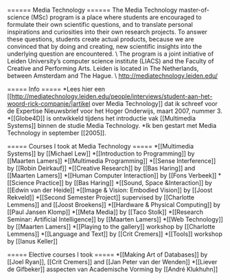 ====== Media Technology ======
The Media Technology master-of-science (MSc) program is a place where students are encouraged to formulate their own scientific questions, and to translate personal inspirations and curiosities into their own research projects. To answer these questions, students create actual products, because we are convinced that by doing and creating, new scientific insights into the underlying question are encountered.
\\
The program is a joint initiative of Leiden University’s computer science institute (LIACS) and the Faculty of Creative and Performing Arts. Leiden is located in The Netherlands, between Amsterdam and The Hague.
\\
http://mediatechnology.leiden.edu/  

===== Info =====
*Lees hier een [[http://mediatechnology.leiden.edu/people/interviews/student-aan-het-woord-rick-companje/|artikel over Media Technology]] dat ik schreef voor de Expertise Nieuwsbrief voor het Hoger Onderwijs, maart 2007, nummer 3.
*[[Globe4D]] is ontwikkeld tijdens het introductie vak [[Multimedia Systems]] binnen de studie Media Technology.
*Ik ben gestart met Media Technology in september [[2005]].



===== Courses I took at Media Technology =====
*[[Multimedia Systems]] by [[Michael Lew]]
*[[Introduction to Programming]] by [[Maarten Lamers]]
*[[Multimedia Programming]]
*[[Sense Interference]] by [[Robin Deirkauf]]
*[[Creative Research]] by [[Bas Haring]] and [[Maarten Lamers]]
*[[Human Computer Interaction]] by [[Fons Verbeek]]
*[[Science Practice]] by [[Bas Haring]]
*[[Sound, Space &Interaction]] by [[Edwin van der Heide]]
*[[Image & Vision: Embodied Vision]] by [[Joost Rekveld]]
*[[Second Semester Project]] supervised by [[Charlotte Lemmens]] and [[Joost Broekens]]
*[[Hardware & Physical Computing]] by [[Paul Jansen Klomp]]
*[[Meta Media]] by [[Taco Stolk]]
*[[Research Seminar: Artificial Intelligence]] by [[Maarten Lamers]]
*[[Web Technology]] by [[Maarten Lamers]]
*[[Playing to the gallery]] workshop by [[Charlotte Lemmens]]
*[[Language and Text]] by [[Crit Cremers]]
*[[Tools]] workshop by [[Ianus Keller]]

===== Elective courses I took =====
*[[Making Art of Databases]] by [[Joel Ryan]], [[Crit Cremers]] and [[Jan Peter van der Wenden]]
*[[Liever de Gifbeker]] asspecten van Academische Vorming by [[André Klukhuhn]]